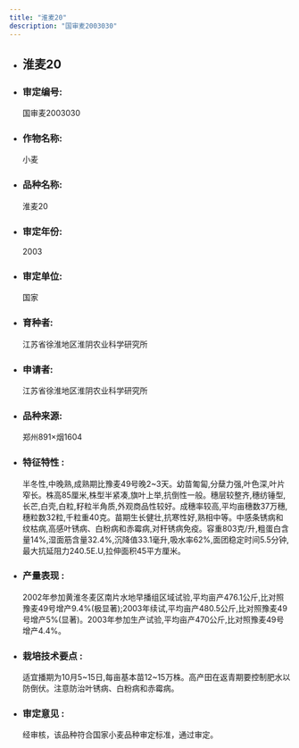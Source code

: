 ```yaml
---
title: "淮麦20"
description: "国审麦2003030"
---
```

* ## 淮麦20
* ###  审定编号:  
   国审麦2003030

*  ### 作物名称:  
   小麦

*   ###  品种名称: 
    淮麦20

*   ### 审定年份: 
    2003

*   ### 审定单位:  
    国家

*   ### 育种者:  
    江苏省徐淮地区淮阴农业科学研究所

*   ### 申请者:  
    江苏省徐淮地区淮阴农业科学研究所

*   ### 品种来源:  
    郑州891×烟1604

*   ### 特征特性 : 
    半冬性,中晚熟,成熟期比豫麦49号晚2~3天。幼苗匍匐,分蘖力强,叶色深,叶片窄长。株高85厘米,株型半紧凑,旗叶上举,抗倒性一般。穗层较整齐,穗纺锤型,长芒,白壳,白粒,籽粒半角质,外观商品性较好。成穗率较高,平均亩穗数37万穗,穗粒数32粒,千粒重40克。苗期生长健壮,抗寒性好,熟相中等。中感条锈病和纹枯病,高感叶锈病、白粉病和赤霉病,对秆锈病免疫。容重803克/升,粗蛋白含量14%,湿面筋含量32.4%,沉降值33.1毫升,吸水率62%,面团稳定时间5.5分钟,最大抗延阻力240.5E.U,拉伸面积45平方厘米。

*   ### 产量表现 : 
    2002年参加黄淮冬麦区南片水地早播组区域试验,平均亩产476.1公斤,比对照豫麦49号增产9.4%(极显著);2003年续试,平均亩产480.5公斤,比对照豫麦49号增产5%(显著)。2003年参加生产试验,平均亩产470公斤,比对照豫麦49号增产4.4%。

*   ### 栽培技术要点 : 
    适宜播期为10月5~15日,每亩基本苗12~15万株。高产田在返青期要控制肥水以防倒伏。注意防治叶锈病、白粉病和赤霉病。

*   ### 审定意见 : 
    经审核，该品种符合国家小麦品种审定标准，通过审定。
